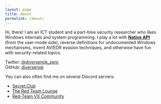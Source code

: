 ```yaml
---
layout: page
title: About
permalink: /about/
---
```


Hi, there! I am an ICT student and a part-time security researcher who likes Windows internals and system programming. I play a lot with [**Native API**](https://github.com/processhacker/phnt) (from the user-mode side), reverse definitions for undocumented Windows mechanisms, invent AV/EDR evasion techniques, and otherwise have fun with security-related topics.

Twitter: [@diversenok_zero](https://twitter.com/diversenok_zero)  
GitHub: [diversenok](https://github.com/diversenok)  

You can also often find me on several Discord servers:
 - [Secret.Club](https://discord.gg/dj3qC533JQ)
 - [The Red Team Lounge](https://discord.gg/qhMBbfg5ez)
 - [Red-Team VX Community](https://discord.gg/Wj9hYKnMkU)
